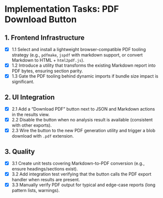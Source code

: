# Implementation Tasks: PDF Download Button

## 1. Frontend Infrastructure
- [x] 1.1 Select and install a lightweight browser-compatible PDF tooling strategy (e.g., `pdfmake`, `jspdf` with markdown support, or convert Markdown to HTML + `html2pdf.js`).
- [x] 1.2 Introduce a utility that transforms the existing Markdown report into PDF bytes, ensuring section parity.
- [x] 1.3 Gate the PDF tooling behind dynamic imports if bundle size impact is significant.

## 2. UI Integration
- [x] 2.1 Add a “Download PDF” button next to JSON and Markdown actions in the results view.
- [x] 2.2 Disable the button when no analysis result is available (consistent with other exports).
- [x] 2.3 Wire the button to the new PDF generation utility and trigger a blob download with `.pdf` extension.

## 3. Quality
- [x] 3.1 Create unit tests covering Markdown-to-PDF conversion (e.g., ensure headings/sections exist).
- [x] 3.2 Add integration test verifying that the button calls the PDF export handler when results are present.
- [x] 3.3 Manually verify PDF output for typical and edge-case reports (long pattern lists, warnings).
